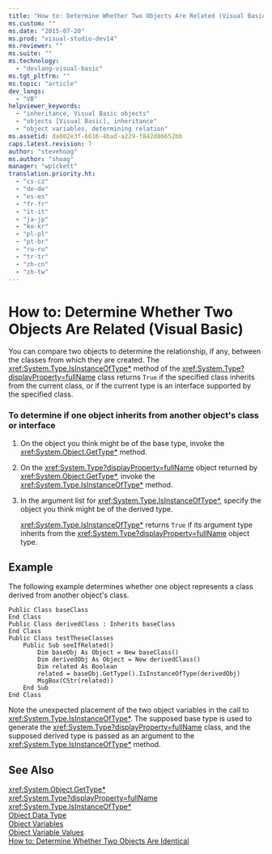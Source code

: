 ```yaml
---
title: "How to: Determine Whether Two Objects Are Related (Visual Basic)"
ms.custom: ""
ms.date: "2015-07-20"
ms.prod: "visual-studio-dev14"
ms.reviewer: ""
ms.suite: ""
ms.technology: 
  - "devlang-visual-basic"
ms.tgt_pltfrm: ""
ms.topic: "article"
dev_langs: 
  - "VB"
helpviewer_keywords: 
  - "inheritance, Visual Basic objects"
  - "objects [Visual Basic], inheritance"
  - "object variables, determining relation"
ms.assetid: da002e3f-6616-4bad-a229-f842d06652bb
caps.latest.revision: 7
author: "stevehoag"
ms.author: "shoag"
manager: "wpickett"
translation.priority.ht: 
  - "cs-cz"
  - "de-de"
  - "es-es"
  - "fr-fr"
  - "it-it"
  - "ja-jp"
  - "ko-kr"
  - "pl-pl"
  - "pt-br"
  - "ru-ru"
  - "tr-tr"
  - "zh-cn"
  - "zh-tw"
---
```

# How to: Determine Whether Two Objects Are Related (Visual Basic)
You can compare two objects to determine the relationship, if any, between the classes from which they are created. The <xref:System.Type.IsInstanceOfType*> method of the <xref:System.Type?displayProperty=fullName> class returns `True` if the specified class inherits from the current class, or if the current type is an interface supported by the specified class.  
  
### To determine if one object inherits from another object's class or interface  
  
1.  On the object you think might be of the base type, invoke the <xref:System.Object.GetType*> method.  
  
2.  On the <xref:System.Type?displayProperty=fullName> object returned by <xref:System.Object.GetType*>, invoke the <xref:System.Type.IsInstanceOfType*> method.  
  
3.  In the argument list for <xref:System.Type.IsInstanceOfType*>, specify the object you think might be of the derived type.  
  
     <xref:System.Type.IsInstanceOfType*> returns `True` if its argument type inherits from the <xref:System.Type?displayProperty=fullName> object type.  
  
## Example  
 The following example determines whether one object represents a class derived from another object's class.  
  
```  
Public Class baseClass  
End Class  
Public Class derivedClass : Inherits baseClass  
End Class  
Public Class testTheseClasses  
    Public Sub seeIfRelated()  
        Dim baseObj As Object = New baseClass()  
        Dim derivedObj As Object = New derivedClass()  
        Dim related As Boolean  
        related = baseObj.GetType().IsInstanceOfType(derivedObj)  
        MsgBox(CStr(related))  
    End Sub  
End Class  
```  
  
 Note the unexpected placement of the two object variables in the call to <xref:System.Type.IsInstanceOfType*>. The supposed base type is used to generate the <xref:System.Type?displayProperty=fullName> class, and the supposed derived type is passed as an argument to the <xref:System.Type.IsInstanceOfType*> method.  
  
## See Also  
 <xref:System.Object.GetType*>   
 <xref:System.Type?displayProperty=fullName>   
 <xref:System.Type.IsInstanceOfType*>   
 [Object Data Type](../../../../visual-basic/language-reference/data-types/object-data-type.md)   
 [Object Variables](../../../../visual-basic/programming-guide/language-features/variables/object-variables.md)   
 [Object Variable Values](../../../../visual-basic/programming-guide/language-features/variables/object-variable-values.md)   
 [How to: Determine Whether Two Objects Are Identical](../../../../visual-basic/programming-guide/language-features/variables/how-to-determine-whether-two-objects-are-identical.md)